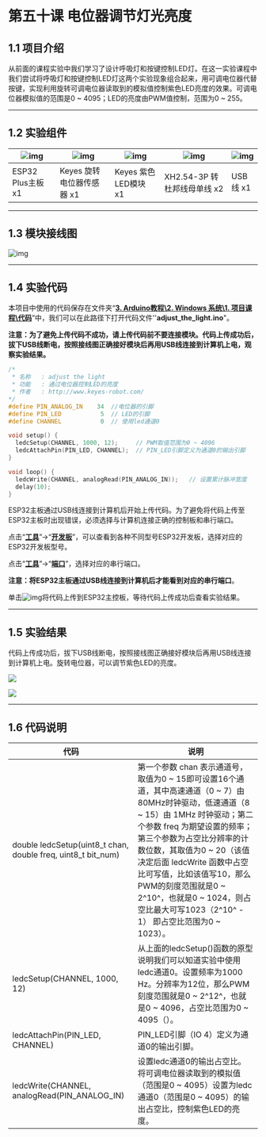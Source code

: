# 第五十课 电位器调节灯光亮度

## 1.1 项目介绍

从前面的课程实验中我们学习了设计呼吸灯和按键控制LED灯。在这一实验课程中我们尝试将呼吸灯和按键控制LED灯这两个实验现象组合起来，用可调电位器代替按键，实现利用旋转可调电位器读取到的模拟值控制紫色LED亮度的效果。可调电位器模拟值的范围是0 ~ 4095；LED的亮度由PWM值控制，范围为0 ~ 255。

---

## 1.2 实验组件

| ![img](media/KS5016.png) | ![img](media/KE4030.png)  | ![img](media/KE4001.png) | ![img](media/3pin.jpg)       | ![img](media/USB.jpg) |
| ------------------------ | ------------------------- | ------------------------ | ---------------------------- | --------------------- |
| ESP32 Plus主板 x1        | Keyes 旋转电位器传感器 x1 | Keyes 紫色LED模块 x1     | XH2.54-3P 转杜邦线母单线  x2 | USB线  x1             |

---

## 1.3 模块接线图

![img](media/501301.png)

---

## 1.4 实验代码

本项目中使用的代码保存在文件夹“<u>**3. Arduino教程\2. Windows 系统\1. 项目课程\代码**</u>”中，我们可以在此路径下打开代码文件''**adjust_the_light.ino**"。

**注意：为了避免上传代码不成功，请上传代码前不要连接模块。代码上传成功后，拔下USB线断电，按照接线图正确接好模块后再用USB线连接到计算机上电，观察实验结果。**

```c++
/*  
 * 名称   : adjust the light
 * 功能   : 通过电位器控制LED的亮度
 * 作者   : http://www.keyes-robot.com/ 
*/
#define PIN_ANALOG_IN    34  //电位器的引脚
#define PIN_LED           5  // LED的引脚
#define CHANNEL           0  // 使用led通道0

void setup() {
  ledcSetup(CHANNEL, 1000, 12);     // PWM取值范围为0 ~ 4096
  ledcAttachPin(PIN_LED, CHANNEL);  // PIN_LED引脚定义为通道0的输出引脚
}

void loop() {
  ledcWrite(CHANNEL, analogRead(PIN_ANALOG_IN));   // 设置累计脉冲宽度
  delay(10);
}
```

ESP32主板通过USB线连接到计算机后开始上传代码。为了避免将代码上传至ESP32主板时出现错误，必须选择与计算机连接正确的控制板和串行端口。

点击“**<u>工具</u>**”→“**<u>开发板</u>**”，可以查看到各种不同型号ESP32开发板，选择对应的ESP32开发板型号。

点击“<u>**工具**</u>”→“**<u>端口</u>**”，选择对应的串行端口。

**注意：将ESP32主板通过USB线连接到计算机后才能看到对应的串行端口**。

单击![img](media/wps17.jpg)将代码上传到ESP32主控板，等待代码上传成功后查看实验结果。

---

## 1.5 实验结果

代码上传成功后，拔下USB线断电，按照接线图正确接好模块后再用USB线连接到计算机上电。旋转电位器，可以调节紫色LED的亮度。

![](media/501501.png)

![](media/501502.png)

---

## 1.6 代码说明

| 代码                                                         | 说明                                                         |
| ------------------------------------------------------------ | ------------------------------------------------------------ |
| double ledcSetup(uint8_t chan, double freq, uint8_t bit_num) | 第一个参数 chan 表示通道号，取值为0 ~ 15即可设置16个通道，其中高速通道（0 ~ 7）由80MHz时钟驱动，低速通道（8 ~ 15）由 1MHz 时钟驱动；第二个参数 freq 为期望设置的频率；第三个参数为占空比分辨率的计数位数，其取值为0 ~ 20（该值决定后面 ledcWrite 函数中占空比可写值，比如该值写10，那么PWM的刻度范围就是0 ~ 2^10^，也就是0 ~ 1024，则占空比最大可写1023（2^10^ - 1） 即占空比范围为0 ~ 1023）。 |
| ledcSetup(CHANNEL, 1000, 12)                                 | 从上面的ledcSetup()函数的原型说明我们可以知道实验中使用ledc通道0。设置频率为1000 Hz。分辨率为12位，那么PWM刻度范围就是0 ~ 2^12^，也就是0 ~ 4096，占空比范围为0 ~ 4095（）。 |
| ledcAttachPin(PIN_LED,  CHANNEL)                             | PIN_LED引脚（IO 4）定义为通道0的输出引脚。                   |
| ledcWrite(CHANNEL, analogRead(PIN_ANALOG_IN)                 | 设置ledc通道0的输出占空比。将可调电位器读取到的模拟值（范围是0 ~ 4095）设置为ledc通道0（范围是0 ~ 4095）的输出占空比，控制紫色LED的亮度。 |

 
